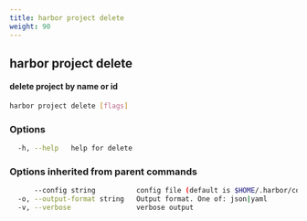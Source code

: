 ```yaml
---
title: harbor project delete
weight: 90
---
```

## harbor project delete

#### delete project by name or id

```sh
harbor project delete [flags]
```

### Options

```sh
  -h, --help   help for delete
```

### Options inherited from parent commands

```sh
      --config string          config file (default is $HOME/.harbor/config.yaml) (default "/home/user/.harbor/config.yaml")
  -o, --output-format string   Output format. One of: json|yaml
  -v, --verbose                verbose output
```

